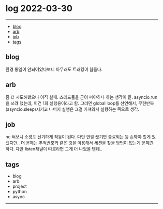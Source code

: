 # log 2022-03-30

--------------------------

- [blog](#blog)
- [arb](#arb)
- [job](#job)
- [tags](#tags)

## blog

환경 통일이 안되어있다보니 아무래도 트래킹이 힘들다.

## arb

좀 더 시도해봤으나 아직 실패. 스레드풀을 굳이 써야하나 하는 생각이 듦.
asyncio.run을 쓰려 했는데, 이건 1회 실행용이라고 함.
그러면 global loop를 선언해서, 무한반복 (asyncio.sleep)시키고 나머지 실행은 그걸 가져와서 실행하는 쪽으로 생각.

## job

nc 써보니 소켓도 신기하게 작동이 된다. 다만 연결 끊기면 종료되는 등 손봐야 할게 있겠지만..
더 문제는 추적번호와 같은 것을 이용해서 세션을 찾을 방법이 없는게 문제긴 하다.
다만 listen채널이 따로라면 그게 더 나았을 텐데..



## tags
- blog
- arb
- project
- python
- async


--------------------------


 